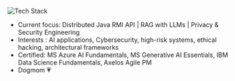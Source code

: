 ![Tech Stack](https://skillicons.dev/icons?i=java,python,nodejs,bash,linux,mysql,git,azure,docker,kubernetes,tensorflow,pytorch&theme=light)

- Current focus: Distributed Java RMI API | RAG with LLMs | Privacy & Security Engineering
- Interests : AI applications, Cybersecurity, high-risk systems, ethical hacking, architectural frameworks
- Certified: MS Azure AI Fundamentals, MS Generative AI Essentials, IBM Data Science Fundamentals, Axelos Agile PM
- Dogmom 💗


